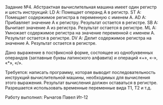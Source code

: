Задание №4. Абстрактная вычислительная машина имеет один регистр и шесть инструкций:
LD A: Помещает операнд A в регистр.
ST A: Помещает содержимое регистра в переменную с именем A.
AD A: Прибавляет значение A к регистру. Результат остается в регистре.
SB A: Вычитает значение A из регистра. Результат остается в регистре.
ML A: Умножает содержимое регистра на значение переменной с именем A. Результат остается в регистре.
DV A: Делит содержимое регистра на значение A. Результат остается в регистре.

Дано выражение в постфиксной форме, состоящее из однобуквенных операндов (заглавные буквы латинского алфавита) и операций «+», «-», «*», «/».

Требуется: написать программу, которая выводит последовательность инструкций вычислительной машины, необходимых для вычисления этого выражения. Результат вычисления должен оставаться в регистре. Разрешается использовать временные переменные вида T1, T2 и т.д.

Работу выполнил: Рычагов Павел Ит-12
